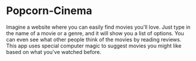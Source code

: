 # Popcorn-Cinema
Imagine a website where you can easily find movies you'll love. Just type in the name of a movie or a genre, and it will show you a list of options. You can even see what other people think of the movies by reading reviews.  This app uses special computer magic to suggest movies you might like based on what you've watched before. 
